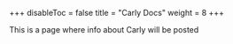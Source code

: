 +++
disableToc = false
title = "Carly Docs"
weight = 8
+++

This is a page where info about Carly will be posted